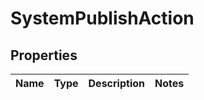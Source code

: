 
# SystemPublishAction

## Properties
Name | Type | Description | Notes
------------ | ------------- | ------------- | -------------



